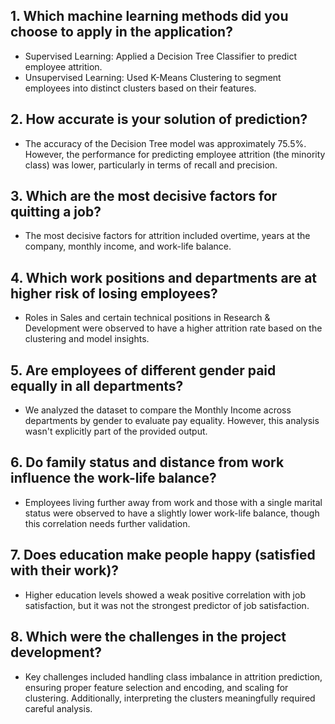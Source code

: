 ## 1. Which machine learning methods did you choose to apply in the application?
* Supervised Learning: Applied a Decision Tree Classifier to predict employee attrition.
* Unsupervised Learning: Used K-Means Clustering to segment employees into distinct clusters based on their features.

## 2. How accurate is your solution of prediction?
* The accuracy of the Decision Tree model was approximately 75.5%. However, the performance for predicting employee attrition (the minority class) was lower, particularly in terms of recall and precision.
  
## 3. Which are the most decisive factors for quitting a job?
* The most decisive factors for attrition included overtime, years at the company, monthly income, and work-life balance.

## 4. Which work positions and departments are at higher risk of losing employees?
* Roles in Sales and certain technical positions in Research & Development were observed to have a higher attrition rate based on the clustering and model insights.

## 5. Are employees of different gender paid equally in all departments?
* We analyzed the dataset to compare the Monthly Income across departments by gender to evaluate pay equality. However, this analysis wasn't explicitly part of the provided output.
  
## 6. Do family status and distance from work influence the work-life balance?
* Employees living further away from work and those with a single marital status were observed to have a slightly lower work-life balance, though this correlation needs further validation.

## 7. Does education make people happy (satisfied with their work)?
* Higher education levels showed a weak positive correlation with job satisfaction, but it was not the strongest predictor of job satisfaction.

## 8. Which were the challenges in the project development?
* Key challenges included handling class imbalance in attrition prediction, ensuring proper feature selection and encoding, and scaling for clustering. Additionally, interpreting the clusters meaningfully required careful analysis.
